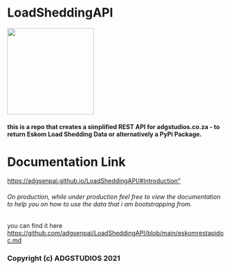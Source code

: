# LoadSheddingAPI

<img src = "https://user-images.githubusercontent.com/45560312/140890864-9a1280ae-091c-432a-aa89-ad0a4f064df7.png" height="200px">

#### this is a repo that creates a simplified REST API for adgstudios.co.za - to return Eskom Load Shedding Data or alternatively a PyPi Package.

# Documentation Link

<https://adgsenpai.github.io/LoadSheddingAPI/#Introduction">

###### On production, while under production feel free to view the documentation to help you on how to use the data that i am bootstrapping from.

you can find it here
<https://github.com/adgsenpai/LoadSheddingAPI/blob/main/eskomrestapidoc.md>

### Copyright (c) ADGSTUDIOS 2021

